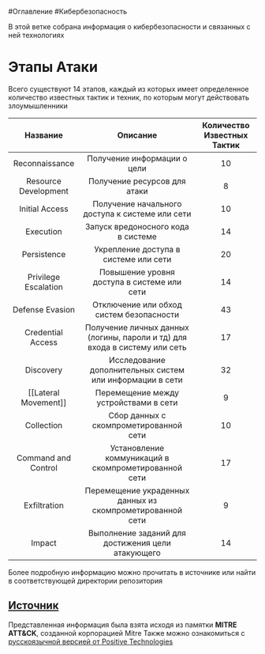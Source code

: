 #Оглавление #Кибербезопасность 

В этой ветке собрана информация о кибербезопасности и связанных с ней технологиях
# Этапы Атаки
Всего существуют 14 этапов, каждый из которых имеет определенное количество известных тактик и техник, по которым могут действовать злоумышленники

|       Название       |                                  Описание                                  | Количество Известных Тактик |
| :------------------: | :------------------------------------------------------------------------: | :-------------------------: |
|    Reconnaissance    |                        Получение информации о цели                         |             10              |
| Resource Development |                        Получение ресурсов для атаки                        |              8              |
|    Initial Access    |              Получение начального доступа к системе или сети               |             10              |
|      Execution       |                     Запуск вредоносного кода в системе                     |             14              |
|     Persistence      |                   Укрепление доступа в системе или сети                    |             20              |
| Privilege Escalation |                Повышение уровня доступа в системе или сети                 |             14              |
|   Defense Evasion    |                  Отключение или обход систем безопасности                  |             43              |
|  Credential Access   | Получение личных данных (логины, пароли и тд) для входа в систему или сеть |             17              |
|      Discovery       |          Исследование дополнительных систем или информации в сети          |             32              |
| [[Lateral Movement]] |                   Перемещение между устройствами в сети                    |              9              |
|      Collection      |                   Сбор данных с скомпрометированной сети                   |             10              |
| Command and Control  |            Установление коммуникаций в скомпрометированной сети            |             17              |
|     Exfiltration     |         Перемещение украденных данных из скомпрометированной сети          |              9              |
|        Impact        |             Выполнение заданий для достижения цели атакующего              |             14              |
Более подробную информацию можно прочитать в источнике или найти в соответствующей директории репозитория
## [Источник](https://en.wikipedia.org/wiki/ATT%26CK)
Представленная информация была взята исходя из памятки **MITRE ATT&CK**, созданной корпорацией Mitre
Также можно ознакомиться с [русскоязычной версией от Positive Technologies](https://habr.com/ru/companies/pt/articles/597581/)
